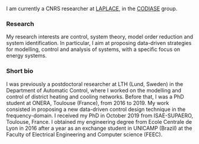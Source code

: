 I am currently a CNRS researcher at [LAPLACE](http://www.laplace.univ-tlse.fr/), in the [CODIASE](http://www.laplace.univ-tlse.fr/Presentation-1444) group. 

### Research

My research interests are control, system theory, model order reduction and system identification. In particular, I aim at proposing data-driven strategies for modelling, control and analysis of systems, with a specific focus on energy systems.

### Short bio

I was previously a postdoctoral researcher at LTH (Lund, Sweden) in the Department of Automatic Control, where I worked on the modelling and control of district heating and cooling networks. Before that, I was a PhD student at ONERA, Toulouse (France), from 2016 to 2019. My work consisted in proposing a new data-driven control design technique in the frequency-domain. I received my PhD in October 2019 from ISAE-SUPAERO, Toulouse, France. I obtained my engineering degree from Ecole Centrale de Lyon in 2016 after a year as an exchange student in UNICAMP (Brazil) at the Faculty of Electrical Engineering and Computer science (FEEC).
